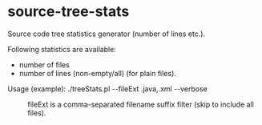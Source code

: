 # source-tree-stats
Source code tree statistics generator (number of lines etc.).

Following statistics are available:
* number of files
* number of lines (non-empty/all) (for plain files).

Usage (example):
  ./treeStats.pl --fileExt .java,.xml --verbose <dir>

fileExt is a comma-separated filename suffix filter (skip to
include all files).
